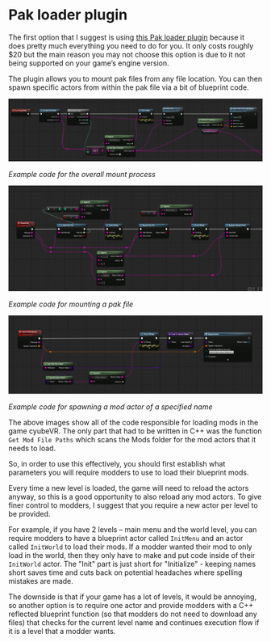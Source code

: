 # Pak loader plugin
The first option that I suggest is using [this Pak loader plugin](https://www.unrealengine.com/marketplace/en-US/product/pak-loader-plugin) because it does pretty much everything you need to do for you. It only costs roughly $20 but the main reason you may not choose this option is due to it not being supported on your game’s engine version.

The plugin allows you to mount pak files from any file location. You can then spawn specific actors from within the pak file via a bit of blueprint code.

[![Overall Mount Process](../../Images/PakLoader1.png)](https://cdn.discordapp.com/attachments/1109192354595876944/1154755865304383510/PakLoader1.png)

*Example code for the overall mount process*

[![Mounting Pak File](../../Images/PakLoader2.png)](https://cdn.discordapp.com/attachments/1109192354595876944/1154755882001895537/PakLoader2.png)

*Example code for mounting a pak file*

[![Spawning Actor](../../Images/PakLoader3.png)](https://cdn.discordapp.com/attachments/1109192354595876944/1154755904021999636/PakLoader3.png)

*Example code for spawning a mod actor of a specified name*

The above images show all of the code responsible for loading mods in the game cyubeVR. The only part that had to be written in C++ was the function `Get Mod File Paths` which scans the Mods folder for the mod actors that it needs to load. 

So, in order to use this effectively, you should first establish what parameters you will require modders to use to load their blueprint mods.

Every time a new level is loaded, the game will need to reload the actors anyway, so this is a good opportunity to also reload any mod actors. To give finer control to modders, I suggest that you require a new actor per level to be provided. 

For example, if you have 2 levels – main menu and the world level, you can require modders to have a blueprint actor called `InitMenu` and an actor called `InitWorld` to load their mods. If a modder wanted their mod to only load in the world, then they only have to make and put code inside of their `InitWorld` actor. The "Init" part is just short for "Initialize" - keeping names short saves time and cuts back on potential headaches where spelling mistakes are made.

The downside is that if your game has a lot of levels, it would be annoying, so another option is to require one actor and provide modders with a C++ reflected blueprint function (so that modders do not need to download any files) that checks for the current level name and continues execution flow if it is a level that a modder wants.